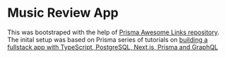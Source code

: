 # Music Review App

This was bootstraped with the help of [Prisma Awesome Links repository](https://github.com/prisma/awesome-links).  
The inital setup was based on Prisma series of tutorials on [building a fullstack app with TypeScript, PostgreSQL, Next.js, Prisma and GraphQL](https://www.prisma.io/blog/fullstack-nextjs-graphql-prisma-oklidw1rhw)
